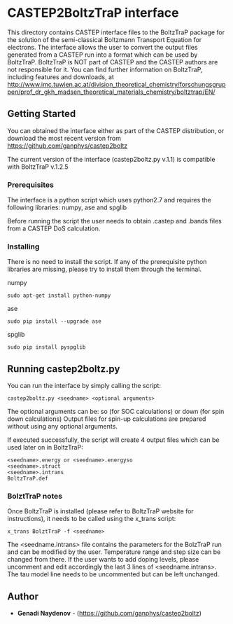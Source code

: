 # CASTEP2BoltzTraP interface

This directory contains CASTEP interface files to the BoltzTraP package for the solution of the semi-classical Boltzmann Transport Equation for electrons. The interface allows the user to convert the output files generated from a CASTEP run into a format which can be used by BoltzTraP.
BoltzTraP is NOT part of CASTEP and the CASTEP authors are not responsible for it.
You can find further information on BoltzTraP, including features and downloads, at http://www.imc.tuwien.ac.at/division_theoretical_chemistry/forschungsgruppen/prof_dr_gkh_madsen_theoretical_materials_chemistry/boltztrap/EN/

## Getting Started

You can obtained the interface either as part of the CASTEP distribution, or download the most recent version from https://github.com/ganphys/castep2boltz 

The current version of the interface (castep2boltz.py v.1.1) is compatible with BoltzTraP v.1.2.5

### Prerequisites

The interface is a python script which uses python2.7 and requires the following libraries: numpy, ase and spglib  

Before running the script the user needs to obtain <seedname>.castep and <seedname>.bands files from a CASTEP DoS calculation.

### Installing

There is no need to install the script. If any of the prerequisite python libraries are missing, please try to install them through the terminal.

numpy

```
sudo apt-get install python-numpy
```
ase

```
sudo pip install --upgrade ase
```

spglib

```
sudo pip install pyspglib
```

## Running castep2boltz.py

You can run the interface by simply calling the script:

```
castep2boltz.py <seedname> <optional arguments>
```

The optional arguments can be: so (for SOC calculations) or down (for spin down calculations)
Output files for spin-up calculations are prepared without using any optional arguments. 

If executed successfully, the script will create 4 output files which can be used later on in BoltzTraP:

```
<seedname>.energy or <seedname>.energyso
<seedname>.struct
<seedname>.intrans
BoltzTraP.def
```

### BolztTraP notes

Once BoltzTraP is installed (please refer to BoltzTraP website for instructions), it needs to be called using the x_trans script:

```
x_trans BolztTraP -f <seedname>
```

The <seedname.intrans> file contains the parameters for the BolzTraP run and can be modified by the user. Temperature range and step size can be changed from there. If the user wants to add doping levels, please uncomment and edit accordingly the last 3 lines of <seedname.intrans>. The tau model line needs to be uncommented but can be left unchanged.
 
## Author

* **Genadi Naydenov** - (https://github.com/ganphys/castep2boltz)
